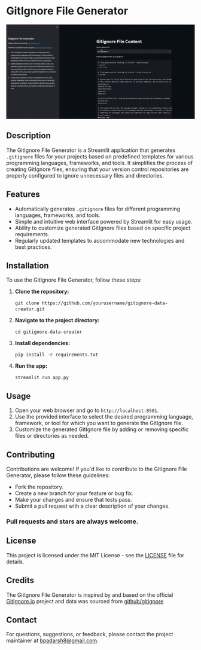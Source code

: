# GitIgnore File Generator

![generate-gitignore demo Gif](/demo.gif)

## Description
The GitIgnore File Generator is a Streamlit application that generates `.gitignore` files for your projects based on predefined templates for various programming languages, frameworks, and tools. It simplifies the process of creating GitIgnore files, ensuring that your version control repositories are properly configured to ignore unnecessary files and directories.

## Features
- Automatically generates `.gitignore` files for different programming languages, frameworks, and tools.
- Simple and intuitive web interface powered by Streamlit for easy usage.
- Ability to customize generated GitIgnore files based on specific project requirements.
- Regularly updated templates to accommodate new technologies and best practices.

## Installation
To use the GitIgnore File Generator, follow these steps:

1. **Clone the repository:**
    ```
    git clone https://github.com/yourusername/gitignore-data-creator.git
    ```

2. **Navigate to the project directory:**
    ```
    cd gitignore-data-creator
    ```

3. **Install dependencies:**
    ```
    pip install -r requirements.txt
    ```

4. **Run the app:**
    ```
    streamlit run app.py
    ```

## Usage
1. Open your web browser and go to `http://localhost:8501`.
2. Use the provided interface to select the desired programming language, framework, or tool for which you want to generate the GitIgnore file.
3. Customize the generated GitIgnore file by adding or removing specific files or directories as needed.

## Contributing
Contributions are welcome! If you'd like to contribute to the GitIgnore File Generator, please follow these guidelines:
- Fork the repository.
- Create a new branch for your feature or bug fix.
- Make your changes and ensure that tests pass.
- Submit a pull request with a clear description of your changes.
### Pull requests and stars are always welcome.
## License
This project is licensed under the MIT License - see the [LICENSE](LICENSE) file for details.

## Credits
The GitIgnore File Generator is inspired by and based on the official [GitIgnore.io](https://www.gitignore.io/) project and data was sourced from [github/gitignore](https://github.com/github/gitignore)

## Contact
For questions, suggestions, or feedback, please contact the project maintainer at [bpadarsh8@gmail.com](mailto:bpadarsh8@gmail.com).
